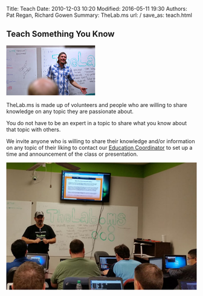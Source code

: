 Title: Teach
Date: 2010-12-03 10:20
Modified: 2016-05-11 19:30
Authors: Pat Regan, Richard Gowen
Summary: TheLab.ms
url: /
save_as: teach.html

## Teach Something You Know

<img class="img-right" src="/images/Teach_tn.jpg" alt="Shawn Porter speaking to a class at TheLab.ms" />

TheLab.ms is made up of volunteers and people who are willing to share knowledge on any topic they are passionate about.

You do not have to be an expert in a topic to share what you know about that topic with others.

We invite anyone who is willing to share their knowledge and/or information on any topic of their liking to contact our [Education Coordinator](mailto:greg@thelab.ms) to set up a time and announcement of the class or presentation.

<img src="/images/Teach2.jpg" alt="Richard Gowen teaching a class at TheLab.ms" />

